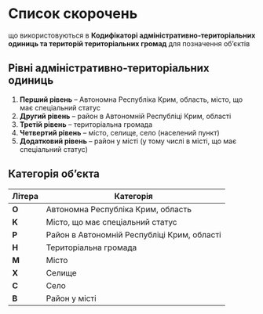 # Список скорочень

що використовуються в **Кодифікаторі адміністративно‑територіальних одиниць та територій територіальних громад** для позначення об’єктів

## Рівні адміністративно‑територіальних одиниць

1. **Перший рівень** – Автономна Республіка Крим, область, місто, що має спеціальний статус  
2. **Другий рівень** – район в Автономній Республіці Крим, області  
3. **Третій рівень** – територіальна громада  
4. **Четвертий рівень** – місто, селище, село (населений пункт)  
5. **Додатковий рівень** – район у місті (у тому числі в місті, що має спеціальний статус)

## Категорія об’єкта

| Літера | Категорія |
| ------ | ------------------------------------------- |
| **O**  | Автономна Республіка Крим, область |
| **K**  | Місто, що має спеціальний статус |
| **P**  | Район в Автономній Республіці Крим, області |
| **H**  | Територіальна громада |
| **M**  | Місто |
| **X**  | Селище |
| **C**  | Село |
| **B**  | Район у місті |

<!--
Додаток до Кодифікатора адміністративно‑територіальних одиниць та територій територіальних громад
(в редакції наказу Міністерства розвитку громад, територій та інфраструктури України від 19 січня 2024 року № 48)
-->
